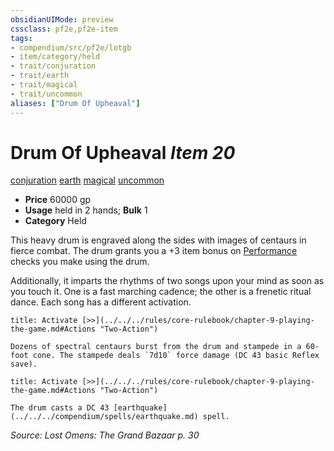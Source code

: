 ```yaml
---
obsidianUIMode: preview
cssclass: pf2e,pf2e-item
tags:
- compendium/src/pf2e/lotgb
- item/category/held
- trait/conjuration
- trait/earth
- trait/magical
- trait/uncommon
aliases: ["Drum Of Upheaval"]
---
```

# Drum Of Upheaval *Item 20*  
[conjuration](../../../Rules/traits/conjuration.md)  [earth](../../../Rules/traits/earth.md)  [magical](../../../Rules/traits/magical.md)  [uncommon](../../../Rules/traits/uncommon.md)  

- **Price** 60000 gp
- **Usage** held in 2 hands; **Bulk** 1
- **Category** Held

This heavy drum is engraved along the sides with images of centaurs in fierce combat. The drum grants you a +3 item bonus on [Performance](../../skills.md#Performance) checks you make using the drum.

Additionally, it imparts the rhythms of two songs upon your mind as soon as you touch it. One is a fast marching cadence; the other is a frenetic ritual dance. Each song has a different activation.

```ad-embed-ability
title: Activate [>>](../../../rules/core-rulebook/chapter-9-playing-the-game.md#Actions "Two-Action")

Dozens of spectral centaurs burst from the drum and stampede in a 60-foot cone. The stampede deals `7d10` force damage (DC 43 basic Reflex save).
```

```ad-embed-ability
title: Activate [>>](../../../rules/core-rulebook/chapter-9-playing-the-game.md#Actions "Two-Action")

The drum casts a DC 43 [earthquake](../../../compendium/spells/earthquake.md) spell.
```

*Source: Lost Omens: The Grand Bazaar p. 30*
